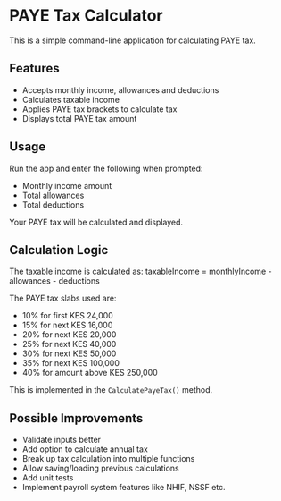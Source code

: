 # PAYE Tax Calculator

This is a simple command-line application for calculating PAYE tax.

## Features

- Accepts monthly income, allowances and deductions
- Calculates taxable income
- Applies PAYE tax brackets to calculate tax
- Displays total PAYE tax amount

## Usage

Run the app and enter the following when prompted:

- Monthly income amount 
- Total allowances
- Total deductions

Your PAYE tax will be calculated and displayed.

## Calculation Logic

The taxable income is calculated as:
taxableIncome = monthlyIncome - allowances - deductions

The PAYE tax slabs used are:

- 10% for first KES 24,000
- 15% for next KES 16,000 
- 20% for next KES 20,000
- 25% for next KES 40,000
- 30% for next KES 50,000
- 35% for next KES 100,000
- 40% for amount above KES 250,000

This is implemented in the `CalculatePayeTax()` method.

## Possible Improvements

- Validate inputs better
- Add option to calculate annual tax 
- Break up tax calculation into multiple functions
- Allow saving/loading previous calculations
- Add unit tests
- Implement payroll system features like NHIF, NSSF etc.